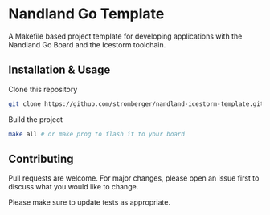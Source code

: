 # Nandland Go Template

A Makefile based project template for developing applications with the Nandland Go Board and the Icestorm toolchain.
## Installation & Usage

Clone this repository

```bash
git clone https://github.com/stromberger/nandland-icestorm-template.git
```
Build the project
```bash
make all # or make prog to flash it to your board
```

## Contributing
Pull requests are welcome. For major changes, please open an issue first to discuss what you would like to change.

Please make sure to update tests as appropriate.

